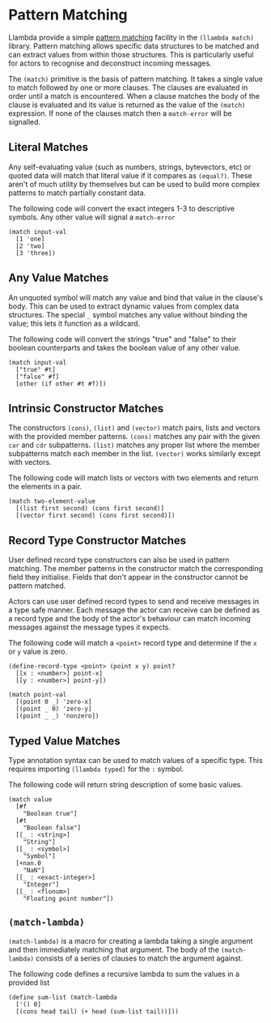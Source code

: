 Pattern Matching
================

Llambda provide a simple [pattern matching](http://en.wikipedia.org/wiki/Pattern_matching) facility in the ``(llambda match)`` library. Pattern matching allows specific data structures to be matched and can extract values from within those structures. This is particularly useful for actors to recognise and deconstruct incoming messages.

The ``(match)`` primitive is the basis of pattern matching. It takes a single value to match followed by one or more clauses. The clauses are evaluated in order until a match is encountered. When a clause matches the body of the clause is evaluated and its value is returned as the value of the ``(match)`` expression. If none of the clauses match then a ``match-error`` will be signalled.

Literal Matches
---------------
Any self-evaluating value (such as numbers, strings, bytevectors, etc) or quoted data will match that literal value if it compares as ``(equal?)``. These aren't of much utility by themselves but can be used to build more complex patterns to match partially constant data.

The following code will convert the exact integers 1-3 to descriptive symbols. Any other value will signal a ``match-error``
```racket
(match input-val
  [1 'one]
  [2 'two]
  [3 'three])
```

Any Value Matches
-----------------
An unquoted symbol will match any value and bind that value in the clause's body. This can be used to extract dynamic values from complex data structures. The special ``_`` symbol matches any value without binding the value; this lets it function as a wildcard.

The following code will convert the strings "true" and "false" to their boolean counterparts and takes the boolean value of any other value.
```racket
(match input-val
  ["true" #t]
  ["false" #f]
  [other (if other #t #f)])
```

Intrinsic Constructor Matches
-----------------------------
The constructors ``(cons)``, ``(list)`` and ``(vector)`` match pairs, lists and vectors with the provided member patterns. ``(cons)`` matches any pair with the given ``car`` and ``cdr`` subpatterns. ``(list)`` matches any proper list where the member subpatterns match each member in the list. ``(vector)`` works similarly except with vectors.

The following code will match lists or vectors with two elements and return the elements in a pair.
```racket
(match two-element-value
  [(list first second) (cons first second)]
  [(vector first second) (cons first second)])

```

Record Type Constructor Matches
-------------------------------
User defined record type constructors can also be used in pattern matching. The member patterns in the constructor match the corresponding field they initialise. Fields that don't appear in the constructor cannot be pattern matched.

Actors can use user defined record types to send and receive messages in a type safe manner. Each message the actor can receive can be defined as a record type and the body of the actor's behaviour can match incoming messages against the message types it expects.

The following code will match a ``<point>`` record type and determine if the ``x`` or ``y`` value is zero.
```racket
(define-record-type <point> (point x y) point?
  [[x : <number>] point-x]
  [[y : <number>] point-y])

(match point-val
  [(point 0 _) 'zero-x]
  [(point _ 0) 'zero-y]
  [(point _ _) 'nonzero])
```

Typed Value Matches
-------------------
Type annotation syntax can be used to match values of a specific type. This requires importing ``(llambda typed)`` for the ``:`` symbol.

The following code will return string description of some basic values.
```racket
(match value
  [#f
    "Boolean true"]
  [#t
    "Boolean false"]
  [[_ : <string>]
    "String"]
  [[_ : <symbol>]
    "Symbol"]
  [+nan.0
    "NaN"]
  [[_ : <exact-integer>]
    "Integer"]
  [[_ : <flonum>]
    "Floating point number"])

```

``(match-lambda)``
------------------
``(match-lambda)`` is a macro for creating a lambda taking a single argument and then immediately matching that argument. The body of the ``(match-lambda)`` consists of a series of clauses to match the argument against.

The following code defines a recursive lambda to sum the values in a provided list

```racket
(define sum-list (match-lambda
  ['() 0]
  [(cons head tail) (+ head (sum-list tail))]))
```
